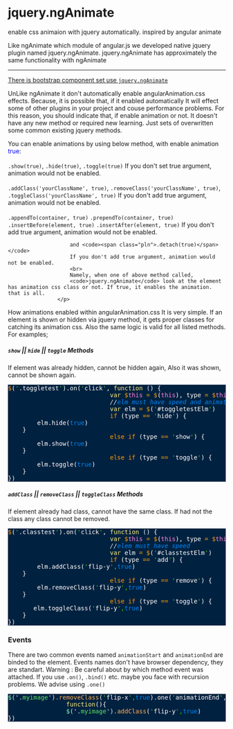 jquery.ngAnimate
================

enable css animaion with jquery automatically. inspired by angular animate

Like ngAnimate which module of angular.js we developed native jquery plugin named jquery.ngAnimate.
jquery.ngAnimate has approximately the same functionality with ngAnimate
***
<a href="https://github.com/pedersoft/bootstrap-animate-with-css">
There is bootstrap component set use <code>jquery.ngAnimate</code>
</a>


UnLike ngAnimate it don't automatically enable angularAnimation.css effects. Because, it is possible that, if it enabled automatically It will effect some of other plugins in your project and couse performance problems. For this reason, you should indicate that, if enable animation or not.
It doesn't have any new method or required new learning. Just sets of overwritten some common existing jquery methods.

<p class="help-block">
                        You can enable animations by using below method, with enable animation <span style="color:blue">true</span>:
                        <br><br>
                        <code><span class="pln">.show(true)</span></code>,
                        <code><span class="pln">.hide(true)</span></code>,
                        <code><span class="pln">.toggle(true)</span></code>
                        If you don't set true argument, animation would not be enabled.
                        <br><br>
                        <code><span class="pln">.addClass('yourClassName', true)</span></code>,
                        <code><span class="pln">.removeClass('yourClassName', true)</span></code>,
                        <code><span class="pln">.toggleClass('yourClassName', true)</span></code>
                        If you don't add true argument, animation would not be enabled.
                        <br><br>
                        <code><span class="pln">.appendTo(container, true)</span></code>
                        <code><span class="pln">.prependTo(container, true)</span></code>
                        <code><span class="pln">.insertBefore(element, true)</span></code>
                        <code><span class="pln">.insertAfter(element, true)</span></code>
                        If you don't add true argument, animation would not be enabled.

                        and <code><span class="pln">.detach(true)</span></code>
                        If you don't add true argument, animation would not be enabled.
                        <br>
                        Namely, when one of above method called,
                        <code>jquery.ngAnimate</code> look at the element has animation css class or not. If true, it enables the animation. that is all.
                    </p>

How animations enabled within angularAnimation.css
It is very simple. If an element is shown or hidden via jquery method, it gets proper classes for catching its animation css. Also the same logic is valid for all listed methods. For examples;
<h5><code>show</code> || <code>hide</code> || <code>toggle</code> Methods</h5>

If element was already hidden, cannot be hidden again, Also it was shown, cannot be shown again.

<pre id="toggletestElm" class="fast flip-x" style="background:#002240;color:#fff"><span style="color:#ff9d00">$</span>(<span style="color:#3ad900">'</span>.toggletest<span style="color:#3ad900">'</span>).on(<span style="color:#3ad900">'</span>click<span style="color:#3ad900">'</span>, <span style="color:#ffee80">function</span> <span style="color:#e1efff">(</span>) {
                            <span style="color:#ffee80">var</span> <span style="color:#ff9d00">$</span><span style="color:#ff80e1">this</span> <span style="color:#ff9d00">=</span> <span style="color:#ff9d00">$</span>(<span style="color:#ff80e1">this</span>), type <span style="color:#ff9d00">=</span> <span style="color:#ff9d00">$</span><span style="color:#ff80e1">this</span>.attr(<span style="color:#3ad900">'</span>id<span style="color:#3ad900">'</span>)<span style="color:#e1efff">;</span>
                            <span style="color:#08f;font-style:italic"><span style="color:#e1efff">//</span>elm must have speed and animation class</span>
                            <span style="color:#ffee80">var</span> elm <span style="color:#ff9d00">=</span> <span style="color:#ff9d00">$</span>(<span style="color:#3ad900">'</span>#toggletestElm<span style="color:#3ad900">'</span>)
                            <span style="color:#ff9d00">if</span> (type <span style="color:#ff9d00">==</span> <span style="color:#3ad900">'</span>hide<span style="color:#3ad900">'</span>) {
        elm.hide(<span style="color:#08f;">true</span>)
    }
                            <span style="color:#ff9d00">else</span> <span style="color:#ff9d00">if</span> (type <span style="color:#ff9d00">==</span> <span style="color:#3ad900">'</span>show<span style="color:#3ad900">'</span>) {
        elm.show(<span style="color:#08f;">true</span>)
    }
                            <span style="color:#ff9d00">else</span> <span style="color:#ff9d00">if</span> (type <span style="color:#ff9d00">==</span> <span style="color:#3ad900">'</span>toggle<span style="color:#3ad900">'</span>) {
        elm.toggle(<span style="color:#08f;">true</span>)
    }       
})
</pre>
<h5><code>addClass</code> || <code>removeClass</code> || <code>toggleClass</code> Methods</h5>

If element already had class, cannot have the same class. If had not the class any class cannot be removed.


<pre id="classtestElm" class="fast" style="background:#002240;color:#fff"><span style="color:#ff9d00">$</span>(<span style="color:#3ad900">'</span>.classtest<span style="color:#3ad900">'</span>).on(<span style="color:#3ad900">'</span>click<span style="color:#3ad900">'</span>, <span style="color:#ffee80">function</span> <span style="color:#e1efff">(</span>) {
                            <span style="color:#ffee80">var</span> <span style="color:#ff9d00">$</span><span style="color:#ff80e1">this</span> <span style="color:#ff9d00">=</span> <span style="color:#ff9d00">$</span>(<span style="color:#ff80e1">this</span>), type <span style="color:#ff9d00">=</span> <span style="color:#ff9d00">$</span><span style="color:#ff80e1">this</span>.attr(<span style="color:#3ad900">'</span>id<span style="color:#3ad900">'</span>)<span style="color:#e1efff">;</span>
                            <span style="color:#08f;font-style:italic"><span style="color:#e1efff">//</span>elem must have speed</span>
                            <span style="color:#ffee80">var</span> elm <span style="color:#ff9d00">=</span> <span style="color:#ff9d00">$</span>(<span style="color:#3ad900">'</span>#classtestElm<span style="color:#3ad900">'</span>)
                            <span style="color:#ff9d00">if</span> (type <span style="color:#ff9d00">==</span> <span style="color:#3ad900">'</span>add<span style="color:#3ad900">'</span>) {
        elm.addClass(<span style="color:#3ad900">'</span>flip-y<span style="color:#3ad900">',</span><span style="color:#08f;">true</span>)
    }
                            <span style="color:#ff9d00">else</span> <span style="color:#ff9d00">if</span> (type <span style="color:#ff9d00">==</span> <span style="color:#3ad900">'</span>remove<span style="color:#3ad900">'</span>) {
        elm.removeClass(<span style="color:#3ad900">'</span>flip-y<span style="color:#3ad900">',</span><span style="color:#08f;">true</span>)
    }
                            <span style="color:#ff9d00">else</span> <span style="color:#ff9d00">if</span> (type <span style="color:#ff9d00">==</span> <span style="color:#3ad900">'</span>toggle<span style="color:#3ad900">'</span>) {
       elm.toggleClass(<span style="color:#3ad900">'</span>flip-y<span style="color:#3ad900">',</span><span style="color:#08f;">true</span>)
    }
})
</pre>

<h3 class="with-border"><i class="font-icon br-globe"></i> Events</h3>

<span class="help-block">
                    There are two common events named <code>animationStart</code> and <code>animationEnd</code> are binded to the element. Events names don't have browser dependency, they are standart.
                </span>
 <span class="help-block">
                    <span class="label label-warning">Warning :</span> Be careful about by which method event was attached. If you use <code>.on()</code>, <code>.bind()</code> etc. maybe you face with recursion problems. We advise using <code>.one()</code>
                </span>
                <pre style="background:#002240;color:#fff"><span style="color:#80ffbb">$</span><span style="color:#e1efff">(</span><span style="color:#e1efff">'</span><span style="color:#5fe461"><span style="color:#e1efff">.</span>myimage</span><span style="color:#e1efff">'</span><span style="color:#e1efff">)</span><span style="color:#ffb054">.removeClass</span>(<span style="color:#3ad900">'</span>flip-x<span style="color:#3ad900">',</span><span style="color:#08f;">true</span>).one(<span style="color:#3ad900">'</span>animationEnd<span style="color:#3ad900">'</span>,
                <span style="color:#ffee80">function</span>(){
                <span style="color:#80ffbb">$</span><span style="color:#e1efff">(</span><span style="color:#e1efff">'</span><span style="color:#5fe461"><span style="color:#e1efff">.</span>myimage</span><span style="color:#e1efff">'</span><span style="color:#e1efff">)</span><span style="color:#ffb054">.addClass</span>(<span style="color:#3ad900">'</span>flip-y<span style="color:#3ad900">',</span><span style="color:#08f;">true</span>)
})
</pre>
